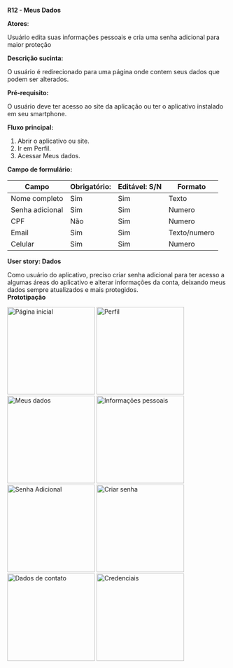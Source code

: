 ﻿**R12 - Meus Dados** 

**Atores**: 

Usuário edita suas informações pessoais e cria uma senha adicional para maior proteção 

**Descrição sucinta:** 

O usuário é redirecionado para uma página onde contem seus dados que podem ser alterados. 

**Pré-requisito:** 

O usuário deve ter acesso ao site da aplicação ou ter o aplicativo instalado em seu smartphone. 

**Fluxo principal:** 

1. Abrir o aplicativo ou site. 
1. Ir em Perfil. 
1. Acessar Meus dados. 

**Campo de formulário:** 

|**Campo** |**Obrigatório:** |**Editável: S/N** |**Formato** |
| - | - | - | - |
|Nome completo |Sim |Sim |Texto |
|Senha adicional |Sim |Sim |Numero |
|CPF |Não |Sim |Numero  |
|Email |Sim |Sim |Texto/numero |
|Celular |Sim |Sim |Numero |

**User story: Dados** 

Como usuário do aplicativo, preciso criar senha adicional para ter acesso a algumas áreas do aplicativo e alterar informações da conta, deixando meus dados sempre atualizados e mais protegidos.  
**Prototipação** 

<img src="https://prnt.sc/1wzrpz4" width="200" alt="Página inicial">
                                                        
<img src="https://prnt.sc/1wzrwhn" width="200" alt="Perfil">    

<img src="https://prnt.sc/1wzrz3l" width="200" alt="Meus dados">

<img src="https://prnt.sc/1wzs0vo" width="200" alt="Informações pessoais">

<img src="https://prnt.sc/1wzsdng" width="200" alt="Senha Adicional">

<img src="https://prnt.sc/1wzsesw" width="200" alt="Criar senha">

<img src="https://prnt.sc/1wzsg2x" width="200" alt="Dados de contato">

<img src="https://prnt.sc/1wzsh7d" width="200" alt="Credenciais">